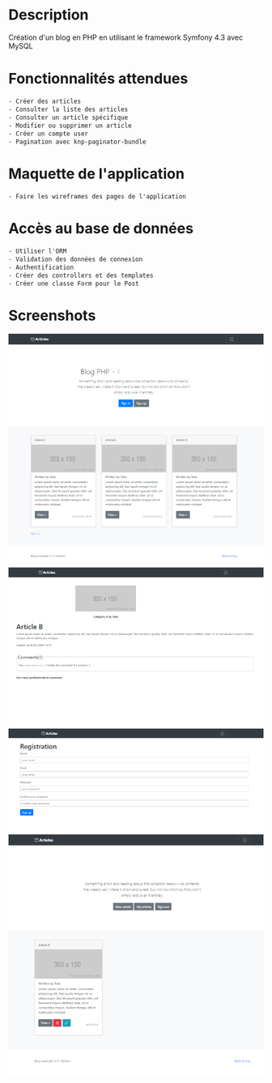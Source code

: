 # Description
Création d'un blog en PHP en utilisant le framework Symfony 4.3 avec MySQL

# Fonctionnalités attendues
	- Créer des articles
	- Consulter la liste des articles
	- Consulter un article spécifique
	- Modifier ou supprimer un article
	- Créer un compte user
	- Pagination avec knp-paginator-bundle

# Maquette de l'application
	- Faire les wireframes des pages de l'application

# Accès au base de données
	- Utiliser l'ORM
	- Validation des données de connexion
	- Authentification
	- Créer des controllers et des templates
	- Créer une classe Form pour le Post

# Screenshots
![image](https://github.com/handrianasolo/blog-php-symfony4/blob/master/mockups/mockup5.PNG)
![image](https://github.com/handrianasolo/blog-php-symfony4/blob/master/mockups/mockup2.PNG)
![image](https://github.com/handrianasolo/blog-php-symfony4/blob/master/mockups/mockup3.PNG)
![image](https://github.com/handrianasolo/blog-php-symfony4/blob/master/mockups/mockup4.PNG)

